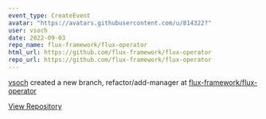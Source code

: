 ```yaml
---
event_type: CreateEvent
avatar: "https://avatars.githubusercontent.com/u/814322?"
user: vsoch
date: 2022-09-03
repo_name: flux-framework/flux-operator
html_url: https://github.com/flux-framework/flux-operator
repo_url: https://github.com/flux-framework/flux-operator
---
```


<a href='https://github.com/vsoch' target='_blank'>vsoch</a> created a new branch, refactor/add-manager at <a href='https://github.com/flux-framework/flux-operator' target='_blank'>flux-framework/flux-operator</a>

<a href='https://github.com/flux-framework/flux-operator' target='_blank'>View Repository</a>